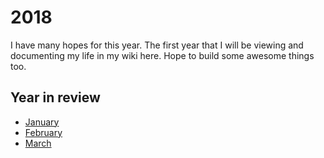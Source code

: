 # 2018
I have many hopes for this year. The first year that I will be viewing and documenting my life in my wiki here. Hope to build some awesome things too.

## Year in review
- [January](january-2018.md)
- [February](february-2018.md)
- [March](march-2018.md)